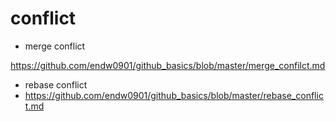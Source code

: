 # conflict

- merge conflict

https://github.com/endw0901/github_basics/blob/master/merge_confilct.md


- rebase conflict
- https://github.com/endw0901/github_basics/blob/master/rebase_conflict.md
